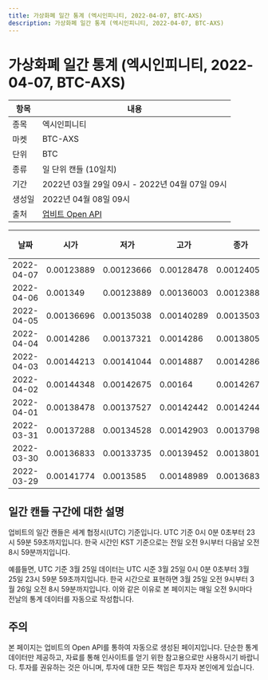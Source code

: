 ```yaml
---
title: 가상화폐 일간 통계 (엑시인피니티, 2022-04-07, BTC-AXS)
description: 가상화폐 일간 통계 (엑시인피니티, 2022-04-07, BTC-AXS)
---
```



가상화폐 일간 통계 (엑시인피니티, 2022-04-07, BTC-AXS)
===

|항목|내용|
|--|--|
|종목|엑시인피니티|
|마켓|BTC-AXS|
|단위|BTC|
|종류|일 단위 캔들 (10일치)|
|기간|2022년 03월 29일 09시 - 2022년 04월 07일 09시|
|생성일|2022년 04월 08일 09시|
|출처|[업비트 Open API](https://docs.upbit.com)|


|날짜|시가|저가|고가|종가|비고|
|--|--|--|--|--|--|
|2022-04-07|0.00123889|0.00123666|0.00128478|0.00124059|    |
|2022-04-06|0.001349|0.00123889|0.00136003|0.00123889|    |
|2022-04-05|0.00136696|0.00135038|0.00140289|0.00135038|    |
|2022-04-04|0.0014286|0.00137321|0.0014286|0.00138056|    |
|2022-04-03|0.00144213|0.00141044|0.0014887|0.0014286|    |
|2022-04-02|0.00144348|0.00142675|0.00164|0.00142675|    |
|2022-04-01|0.00138478|0.00137527|0.00142442|0.00142442|    |
|2022-03-31|0.00137288|0.00134528|0.00142903|0.00137985|    |
|2022-03-30|0.00136833|0.00133735|0.00139452|0.00138019|    |
|2022-03-29|0.00141774|0.0013585|0.00148989|0.00136833|    |


일간 캔들 구간에 대한 설명
---


업비트의 일간 캔들은 세계 협정시(UTC) 기준입니다. 
UTC 기준 0시 0분 0초부터 23시 59분 59초까지입니다. 
한국 시간인 KST 기준으로는 전일 오전 9시부터 다음날 오전 8시 59분까지입니다. 


예를들면, UTC 기준 3월 25일 데이터는 UTC 시준 3월 25일 0시 0분 0초부터 3월 25일 23시 59분 59초까지입니다. 
한국 시간으로 표현하면 3월 25일 오전 9시부터 3월 26일 오전 8시 59분까지입니다. 
이와 같은 이유로 본 페이지는 매일 오전 9시마다 전날의 통계 데이터를 자동으로 작성합니다. 


주의
---


본 페이지는 업비트의 Open API를 통하여 자동으로 생성된 페이지입니다. 
단순한 통계 데이터만 제공하고, 자료를 통해 인사이트를 얻기 위한 참고용으로만 사용하시기 바랍니다. 
투자를 권유하는 것은 아니며, 투자에 대한 모든 책임은 투자자 본인에게 있습니다. 
